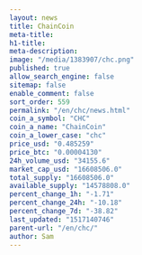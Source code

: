 ```yaml
---
layout: news
title: ChainCoin
meta-title: 
h1-title: 
meta-description: 
image: "/media/1383907/chc.png"
published: true
allow_search_engine: false
sitemap: false
enable_comment: false
sort_order: 559
permalink: "/en/chc/news.html"
coin_a_symbol: "CHC"
coin_a_name: "ChainCoin"
coin_a_lower_case: "chc"
price_usd: "0.485259"
price_btc: "0.00004130"
24h_volume_usd: "34155.6"
market_cap_usd: "16608506.0"
total_supply: "16608506.0"
available_supply: "14578808.0"
percent_change_1h: "-1.71"
percent_change_24h: "-10.18"
percent_change_7d: "-38.82"
last_updated: "1517140746"
parent-url: "/en/chc/"
author: Sam
---
```


